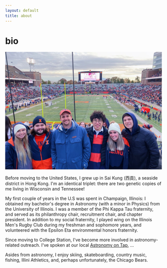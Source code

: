 ```yaml
---
layout: default
title: about
---
```


# bio
![football](/assets/img/illinois_football.jpeg)

Before moving to the United States, I grew up in Sai Kung (西貢), a seaside district in Hong Kong. I'm an identical triplet: there are two genetic copies of me living in Wisconsin and Tennessee! 

My first couple of years in the U.S was spent in Champaign, Illinois: I obtained my bachelor's degree in Astronomy (with a minor in Physics) from the University of Illinois. I was a member of the Phi Kappa Tau fraternity, and served as its philanthropy chair, recruitment chair, and chapter president. In addition to my social fraternity, I played wing on the Illinois Men's Rugby Club during my freshman and sophomore years, and volunteered with the Epsilon Eta environmental honors fraternity. 

Since moving to College Station, I've become more involved in astronomy-related outreach. I've spoken at our local [Astronomy on Tap](https://astronomyontap.org/locations/bcs-tx/), ...

Asides from astronomy, I enjoy skiing, skateboarding, country music, fishing, Illini Athletics, and, perhaps unfortunately, the Chicago Bears.  
